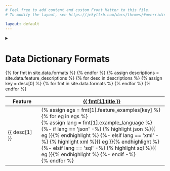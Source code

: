 ```yaml
---
# Feel free to add content and custom Front Matter to this file.
# To modify the layout, see https://jekyllrb.com/docs/themes/#overriding-theme-defaults

layout: default
---
```


<details>
  <summary>
    <h1>Data Dictionary Formats</h1>
  </summary>
  <div class="switch-container" id="format-switches">
    {% for fmt in site.data.formats %}
      <div class="switch-wrapper">
        <label class="switch">
          <input class="format-switch" type="checkbox" id="switch-{{ fmt[0] }}" data-col="{{ forloop.index }}" checked>
          <span class="slider"></span>
        </label>
        <label for="switch-{{ fmt[0] }}" class="switch-label">{{ fmt[1].title }}</label>
      </div>
    {% endfor %}
  </div>
</details>

<div class="datatable-container">
  <div class="datatable-content">
    <table class="datatable">
      <thead>
        <tr>
          <th width="90">Feature</th>
          {% for fmt in site.data.formats %}
            <th><a target="_blank" href="{{ fmt[1].url }}"
              >{{ fmt[1].title }}</a></th>
          {% endfor %}
        </tr>
      </thead>
      <tbody>
        {% assign descriptions = site.data.feature_descriptions %}
        {% for desc in descriptions %}
          {% assign key = desc[0] %}
          <tr>
            <td width="90"><div class="desc-example">{{ desc[1] }}</div></td>
            {% for fmt in site.data.formats %}
              <td>
                {% assign egs = fmt[1].feature_examples[key] %}
                {% for eg in egs %}
                  <div class="example">
                    {% assign lang = fmt[1].example_language %}
                    {%- if lang == 'json' -%}
                      {% highlight json %}{{ eg }}{% endhighlight %}
                    {%- elsif lang == 'xml' -%}
                      {% highlight xml %}{{ eg }}{% endhighlight %}
                    {%- elsif lang == 'sql' -%}
                      {% highlight sql %}{{ eg }}{% endhighlight %}
                    {%- endif -%}
                  </div>
                {% endfor %}
              </td>
            {% endfor %}
          </tr>
        {% endfor %}
      </tbody>
    </table>
  </div>
</div>

